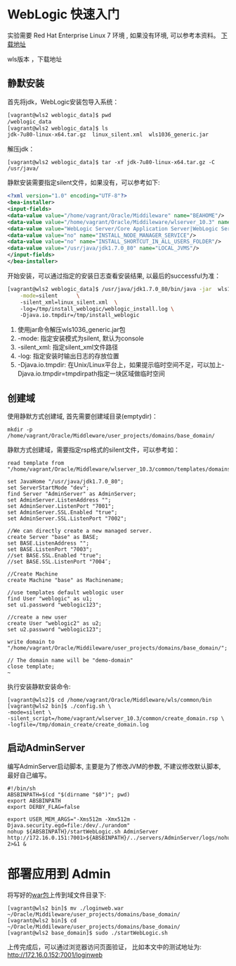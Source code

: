 # WebLogic 快速入门

实验需要 Red Hat Enterprise Linux 7 环境 , 如果没有环境, 可以参考本资料。
[下载地址]()

wls版本 ，下载地址

## 静默安装

首先将jdk，WebLogic安装包导入系统：

```bash
[vagrant@wls2 weblogic_data]$ pwd
/weblogic_data
[vagrant@wls2 weblogic_data]$ ls
jdk-7u80-linux-x64.tar.gz  linux_silent.xml  wls1036_generic.jar
```

解压jdk：

```shell
[vagrant@wls2 weblogic_data]$ tar -xf jdk-7u80-linux-x64.tar.gz -C /usr/java/ 
```

静默安装需要指定silent文件，如果没有，可以参考如下:

```xml
<?xml version="1.0" encoding="UTF-8"?>
<bea-installer>
<input-fields>
<data-value value="/home/vagrant/Oracle/Middileware" name="BEAHOME"/>
<data-value value="/home/vagrant/Oracle/Middileware/wlserver_10.3" name="WLS_INSTALL_DIR"/> 
<data-value value="WebLogic Server/Core Application Server|WebLogic Server/Administration Console|WebLogic Server/Configuration Wizard and Upgrade Framework|WebLogic Server/Web 2.0 HTTP Pub-Sub Server|WebLogic Server/WebLogic SCA|WebLogic Server/WebLogic JDBC Drivers|WebLogic Server/Third Party JDBC Drivers|WebLogic Server/WebLogic Server Clients|WebLogic Server/WebLogic Web Server Plugins|WebLogic Server/UDDI and Xquery Support|WebLogic Server/Evaluation Database|Oracle Coherence/Coherence Product Files" name="COMPONENT_PATHS"/>
<data-value value="no" name="INSTALL_NODE_MANAGER_SERVICE"/>
<data-value value="no" name="INSTALL_SHORTCUT_IN_ALL_USERS_FOLDER"/>
<data-value value="/usr/java/jdk1.7.0_80" name="LOCAL_JVMS"/>
</input-fields>
</bea-installer>
```

开始安装，可以通过指定的安装日志查看安装结果, 以最后的successful为准：

```bash
[vagrant@wls2 weblogic_data]$ /usr/java/jdk1.7.0_80/bin/java -jar  wls1036_generic.jar   \
    -mode=silent      \               
    -silent_xml=linux_silent.xml  \  
    -log=/tmp/install_weblogic/weblogic_install.log \  
    -Djava.io.tmpdir=/tmp/install_weblogic   
```

1. 使用jar命令解压wls1036_generic.jar包
2. -mode: 指定安装模式为silent, 默认为console
3. -silent_xml: 指定silent_xml文件路径
4. -log: 指定安装时输出日志的存放位置
5. -Djava.io.tmpdir: 在Unix/Linux平台上，如果提示临时空间不足，可以加上-Djava.io.tmpdir=tmpdirpath指定一块区域做临时空间

## 创建域

使用静默方式创建域, 首先需要创建域目录(emptydir)：

```shell
mkdir -p /home/vagrant/Oracle/Middleware/user_projects/domains/base_domain/
```

静默方式创建域，需要指定rsp格式的silent文件，可以参考如：

```shell
read template from "/home/vagrant/Oracle/Middleware/wlserver_10.3/common/templates/domains/wls.jar";

set JavaHome "/usr/java/jdk1.7.0_80";
set ServerStartMode "dev";
find Server "AdminServer" as AdminServer;
set AdminServer.ListenAddress "";
set AdminServer.ListenPort "7001";
set AdminServer.SSL.Enabled "true";
set AdminServer.SSL.ListenPort "7002";

//We can directly create a new managed server.
create Server "base" as BASE;
set BASE.ListenAddress "";
set BASE.ListenPort "7003";
//set BASE.SSL.Enabled "true";
//set BASE.SSL.ListenPort "7004″;

//Create Machine
create Machine "base" as Machinename;

//use templates default weblogic user
find User "weblogic" as u1;
set u1.password "weblogic123";

//create a new user
create User "weblogic2" as u2;
set u2.password "weblogic123";

write domain to "/home/vagrant/Oracle/Middileware/user_projects/domains/base_domain/"; 

// The domain name will be "demo-domain"
close template;
~                     
```

执行安装静默安装命令:

```shell
[vagrant@wls2]$ cd /home/vagrant/Oracle/Middleware/wls/common/bin
[vagrant@wls2 bin]$ ./config.sh \
-mode=silent \
-silent_script=/home/vagrant/wlserver_10.3/common/create_domain.rsp \
-logfile=/tmp/domain_create/create_domain.log
```

## 启动AdminServer

编写AdminServer启动脚本, 
主要是为了修改JVM的参数, 不建议修改默认脚本, 最好自己编写。

```shell
#!/bin/sh
ABSBINPATH=$(cd "$(dirname "$0")"; pwd)
export ABSBINPATH
export DERBY_FLAG=false

export USER_MEM_ARGS="-Xms512m -Xmx512m -Djava.security.egd=file:/dev/./urandom"
nohup ${ABSBINPATH}/startWebLogic.sh AdminServer http://172.16.0.151:7001>${ABSBINPATH}/../servers/AdminServer/logs/nohup.out 2>&1 &
```

# 部署应用到 Admin

将写好的[war包](可以用自己写的做测试)上传到域文件目录下:

```shell
[vagrant@wls2 bin]$ mv ./loginweb.war    ~/Oracle/Middileware/user_projects/domains/base_domain/
[vagrant@wls2 bin]$ cd ~/Oracle/Middileware/user_projects/domains/base_domain/
[vagrant@wls2 base_domain]$ sudo ./startWebLogic.sh

```

上传完成后，可以通过浏览器访问页面验证， 比如本文中的测试地址为: http://172.16.0.152:7001/loginweb
